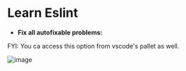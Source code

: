 # Learn Eslint

- **Fix all autofixable problems:**

FYI: You ca access this option from vscode's pallet as well.

![image](https://user-images.githubusercontent.com/31458531/204292741-4947249f-6da7-49c7-be3e-127d894baec2.png)
